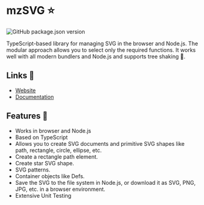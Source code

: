 # mzSVG ⭐

![GitHub package.json version](https://img.shields.io/github/package-json/v/mzusin/mz-svg)

TypeScript-based library for managing SVG in the browser and Node.js. The modular approach allows you to select only the required functions. It works well with all modern bundlers and Node.js and supports tree shaking 🌲.

## Links 🔗
- [Website](https://svg.mzsoft.org)
- [Documentation](https://svg.mzsoft.org/pages/typescript-usage.html)

## Features 🚀
- Works in browser and Node.js
- Based on TypeScript
- Allows you to create SVG documents and primitive SVG shapes like path, rectangle, circle, ellipse, etc.
- Create a rectangle path element.
- Create star SVG shape.
- SVG patterns.
- Container objects like Defs.
- Save the SVG to the file system in Node.js, or download it as SVG, PNG, JPG, etc. in a browser environment.
- Extensive Unit Testing